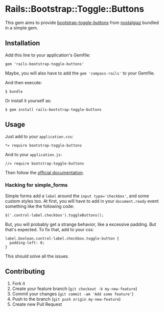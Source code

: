 # Rails::Bootstrap::Toggle::Buttons

This gem aims to provide [bootstrap-toggle-buttons](https://github.com/nostalgiaz/bootstrap-toggle-buttons) from [nostalgiaz](https://github.com/nostalgiaz) bundled in a simple gem.

## Installation

Add this line to your application's Gemfile:

    gem 'rails-bootstrap-toggle-buttons'

Maybe, you will also have to add the `gem 'compass-rails'` to your Gemfile.

And then execute:

    $ bundle

Or install it yourself as:

    $ gem install rails-bootstrap-toggle-buttons

## Usage

Just add to your `application.css`:

	*= require bootstrap-toggle-buttons

And to your `application.js`:
	
	//= require bootstrap-toggle-buttons

Then follow the [official documentation](http://www.larentis.eu/bootstrap_toggle_buttons/).


### Hacking for simple_forms

Simple forms add a `label` around the `input type='checkbox'`, and some custom styles too.
At first, you will have to add in your `document.ready` event something like the following code:

	$('.control-label.checkbox').toggleButtons();

But, you will probably get a strange behavior, like a excessive padding. But that's expected. To fix that, add to your css:

	label.boolean.control-label.checkbox.toggle-button {
	  padding-left: 0;
	}

This should solve all the issues.


## Contributing

1. Fork it
2. Create your feature branch (`git checkout -b my-new-feature`)
3. Commit your changes (`git commit -am 'Add some feature'`)
4. Push to the branch (`git push origin my-new-feature`)
5. Create new Pull Request
